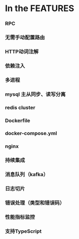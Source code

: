 # In the FEATURES

### RPC

### 无需手动配置路由

### HTTP动词注解

### 依赖注入

### 多进程

### mysql 主从同步、读写分离

### redis cluster

### Dockerfile

### docker-compose.yml

### nginx

### 持续集成

### 消息队列（kafka）

### 日志切片

### 错误处理（类型和错误码）

### 性能指标监控

### 支持TypeScript
